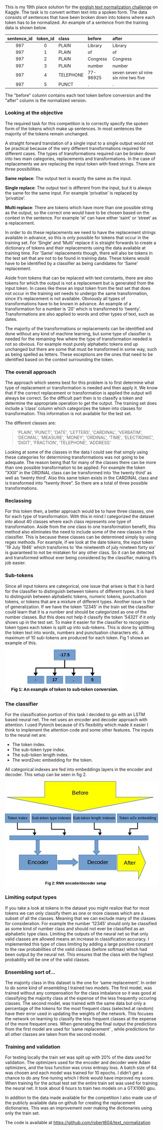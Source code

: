 This is my 19th place solution for the  [english text normalization challenge](https://www.kaggle.com/c/text-normalization-challenge-english-language) on Kaggle.  The task is to convert written text into a spoken form.  The data consists of sentences that have been broken down into tokens where each token has to be normalized.  An example of a sentence from the training data is shown below.

|    sentence_id | token_id  |   class   |  before  | after                                  |
|:--------------:|:---------:|:---       |:---------|:----------------                       |
|          997   |   0       |   PLAIN   |  Library | Library                                |
|          997   |   1       |   PLAIN   |       of | of                                     |
|          997   |   2       |   PLAIN   | Congress | Congress                               |
|          997   |   3       |   PLAIN   |   number | number                                 |
|          997   |   4       | TELEPHONE | 77-96925 | seven seven sil nine six nine two five |
|          997   |   5       |     PUNCT |        . | .                                      |


The "before" column contains each text token before conversion and the "after" column is the normalized version.

### Looking at the objective
The required task for this competition is to correctly specify the spoken form of the tokens which make up sentences.  In most sentences the majority of the tokens remain unchanged.
  
A straight forward translation of a single input to a single output would not be practical because of the very different transformations required for different cases.  The types of transformations required can be broken down into two main categories, replacements and transformations.
In the case of replacements we are replacing the input token with fixed strings.  There are three possibilities.

**Same replace**: The output text is exactly the same as the input.

**Single replace**: The output text is different from the input, but it is always the same for the same input.  For example ‘privatise’ is replaced by ‘privatize’.

**Multi replace**: There are tokens which have more than one possible string as the output, so the correct one would have to be chosen based on the context in the sentence.  For example ‘st’ can have either ‘saint’ or ‘street’ as a replacement.

In order to do these replacements we need to have the replacement strings available in advance, so this is only possible for tokens that occur in the training set.  For ‘Single’ and ‘Multi’ replace it is straight forwards to create a dictionary of tokens and their replacements using the data available at training time.  For ‘Same’ replacements though, there will also be tokens in the test set that are not to be found in training data.  These tokens would have to be identified by a classifier as being candidates for ‘Same’ replacement.

Aside from tokens that can be replaced with text constants, there are also tokens for which the output  is not a replacement but is generated from the input token.  In cases like these an input token from the test set that does not occur in the training set needs to undergo the same transformation, since it’s replacement is not available.  Obviously all types of transformations have to be known in advance.  An example of a transformation for a number is ‘20’ which is transformed to ‘twenty’.  Transformations are also applied to words and other types of text, such as dates.

The majority of the transformations or replacements can be identified and done without any kind of machine learning, but some type of classifier is needed for the remaining few where the type of transformation needed is not so obvious.  For example most purely alphabetic tokens end up unchanged  but there are some that must be transformed in some way, such as being spelled as letters.  These exceptions are the ones that need to be identified based on the context surrounding the token.

### The overall approach
The approach which seems best for this problem is to first determine what type of replacement or transformation is needed and then apply it.  We know that if the correct replacement or transformation is applied the output will always be correct.  So the difficult part then is to classify a token and determine the appropriate operation to get the output.
The training set does include a ‘class’ column which categorizes the token into classes for transformation.  This information is not available for the test set.

The different classes are:
>'PLAIN', 'PUNCT', 'DATE', 'LETTERS', 'CARDINAL', 'VERBATIM', 'DECIMAL', 'MEASURE', 'MONEY', 'ORDINAL', 'TIME', 'ELECTRONIC', 'DIGIT', 'FRACTION', 'TELEPHONE', 'ADDRESS'

Looking at some of the classes in the data I could see that simply using these categories for determining transformations was not going to be adequate.  The reason being that for many of the classes there can be more than one possible transformation to be applied.  For example the token “XXIII” in the ORDINAL class can be transformed into ‘the twenty third’ as well as ‘twenty third’.  Also this same token exists in the CARDINAL class and is transformed into “twenty three”.  So there are a total of three possible transformations.

### Reclassing
For this token then, a better approach would be to have three classes, one for each type of transformation.  With this in mind I categorized the dataset into about 40 classes where each class represents one type of transformation.  Aside from the one class to one transformation benefit, this method also eliminates the need to include some of the new classes in the classifier.  This is because these classes can be determined simply by using regex methods.  For example, if we look at the date tokens, the input token '19 July 1946' which transforms to  'the nineteenth of july nineteen forty six' is guaranteed to not be mistaken for any other class.  So it can be detected and transformed without ever being considered by the classifier, making it’s job easier.
### Sub-tokens
Since all input tokens are categorical, one issue that arises is that it is hard for the classifier to distinguish between tokens of different types.  It is hard to distinguish between alphabetic tokens, numeric tokens, punctuation tokens, or tokens that are a mixture of different types.
Another issue is that of generalization.  If we have the token ‘12345’ in the train set the classifier could learn that it is a number and should be categorized as one of the number classes.  But this does not help it classify the token ‘54321’ if it only shows up in the test set.
To make it easier for the classifier to recognize token types each token is split up into sub-tokens.  This is done by splitting the token text into words, numbers and punctuation characters etc.  A maximum of 10 sub-tokens are produced for each token.  Fig 1 shows an example of this.

![Subtokens](/images/subtoks.jpg)


### The classifier
For the classification portion of this task I decided to go with an LSTM based neural net.  The net uses an encoder and decoder approach with attention.  I used Pytorch because of it’s flexibility which made it easier I think to implement the attention code and some other features.  The inputs to the neural net are:

* The token index.
* The sub-token type index.
* The sub-token length index.
* The word2vec embedding for the token.

All categorical indexes are fed into embeddings layers in the encoder and decoder.  This setup  can be seen in fig 2.

![Encoder/Decoder](/images/encdec.jpg)


### Limiting output types
If you take a look at tokens in the dataset you might realize that for most tokens we can only classify them as one or more classes which are a subset of all the classes.  Meaning that we can exclude many of the classes for consideration.  For example the number ‘12345’ should only be classified as some kind of number class and should not ever be classified as an alphabetic type class.  Limiting the outputs of the neural net so that only valid classes are allowed means an increase in classification accuracy.  I implemented this type of class limiting by adding a large positive constant to the raw probabilities of the valid classes (before softmax) which had been output by the neural net.  This ensures that the class with the highest probability will be one of the valid classes.

### Ensembling sort of...
The majority class in this dataset is the one for ‘same replacement’.  In order to do some kind of ensembling I trained two models.  The first model, was trained without any compensation for the class imbalance so it was good at classifying the majority class at the expense of the less frequently occuring classes.  The second model, was trained with the same data but only a percentage of the tokens for the most frequent class (selected at random) have their error used in updating the weights of the network. This focuses the network on learning to classify the less frequent classes at the expense of the more frequent ones.
When generating the final output the predictions from the first model are used for ‘same replacement’ , while predictions for all other classes are taken from the second model.

### Training and validation
For testing locally the train set was split up with 20% of the data used for validation.  The optimizers used for the encoder and decoder were Adam optimizers, and the loss function was cross entropy loss.  A batch size of 64 was chosen and each model was trained for 10 epochs.  I didn’t get a chance to do any fine-tuning which I think would have improved my score.
When training for the actual test set the entire train set was used for training the neural net.  It took about 6 hours to train two models on a GTX1060 gpu.

In addition to the data made available for the competition I also made use of the publicly available data on github for creating the replacement dictionaries.  This was an improvement over making the dictionaries using only the train set.

The code is available at https://github.com/robert604/text_normalization






